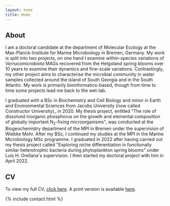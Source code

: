 ```yaml
---
layout: home
title: Home
---
```


## About

I am a doctoral candidate at the department of Molecular Ecology at the Max-Planck-Institute for Marine Microbiology in Bremen, Germany. My work is split into two projects, on one hand I examine within-species variations of _Verrucomicrobiota_ MAGs recovered from the Helgoland spring blooms over 10 years to examine their dynamics and fine-scale variations. Contrastingly, my other project aims to characterise the microbial community in water samples collected around the island of South Georgia and in the South Atlantic. My work is primarily bioinformatics-based, though from time to time some projects lead me back to the wet-lab.

I graduated with a BSc in Biochemistry and Cell Biology and minor in Earth and Environmental Sciences from Jacobs University (now called Constructor University)_ in 2020. My thesis project, entitled "The role of dissolved inorganic phosphorus on the growth and elemental composition of globally important N<sub>2</sub>-fixing microorganisms", was conducted at the Biogeochemistry department of the MPI in Bremen under the supervision of Wiebke Mohr. After my BSc, I continued my studies at the MPI in the Marine Microbiology MSc programme. I graduated in 2022 after having carried out my thesis project called "Exploring niche differentiation in functionally similar heterotrophic bacteria during phytoplankton spring blooms" under Luis H. Orellana's supervision. I then started my doctoral project with him in April 2022.

## CV

To view my full CV, [click here](/cv). A print version is available [here](/cv.pdf).

{% include contact.html %}

<!---
## My work...

Include article-style summaries about my papers or smth. Each one as its own blog post.

[Click here](/posts) to scroll through my posts.

{% include archive.html %}
-->
